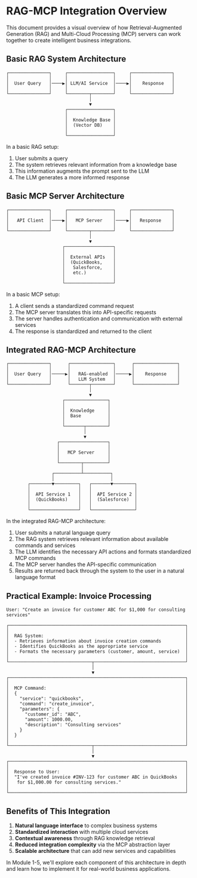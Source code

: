 # RAG-MCP Integration Overview

This document provides a visual overview of how Retrieval-Augmented Generation (RAG) and Multi-Cloud Processing (MCP) servers can work together to create intelligent business integrations.

## Basic RAG System Architecture

```
┌───────────────┐     ┌─────────────────┐     ┌───────────────┐
│               │     │                 │     │               │
│  User Query   │────▶│ LLM/AI Service  │────▶│    Response   │
│               │     │                 │     │               │
└───────────────┘     └────────┬────────┘     └───────────────┘
                               │
                               ▼
                      ┌─────────────────┐
                      │                 │
                      │  Knowledge Base │
                      │  (Vector DB)    │
                      │                 │
                      └─────────────────┘
```

In a basic RAG setup:
1. User submits a query
2. The system retrieves relevant information from a knowledge base
3. This information augments the prompt sent to the LLM
4. The LLM generates a more informed response

## Basic MCP Server Architecture

```
┌───────────────┐     ┌─────────────────┐     ┌───────────────┐
│               │     │                 │     │               │
│   API Client  │────▶│   MCP Server    │────▶│   Response    │
│               │     │                 │     │               │
└───────────────┘     └────────┬────────┘     └───────────────┘
                               │
                               ▼
                     ┌──────────────────┐
                     │                  │
                     │  External APIs   │
                     │  (QuickBooks,    │
                     │   Salesforce,    │
                     │   etc.)          │
                     │                  │
                     └──────────────────┘
```

In a basic MCP setup:
1. A client sends a standardized command request
2. The MCP server translates this into API-specific requests
3. The server handles authentication and communication with external services
4. The response is standardized and returned to the client

## Integrated RAG-MCP Architecture

```
┌───────────────┐      ┌────────────────┐      ┌────────────────┐
│               │      │                │      │                │
│  User Query   │─────▶│   RAG-enabled  │─────▶│    Response    │
│               │      │   LLM System   │      │                │
└───────────────┘      └───────┬────────┘      └────────────────┘
                               │
                               ▼
                     ┌────────────────┐
                     │                │
                     │  Knowledge     │
                     │  Base          │
                     │                │
                     └───────┬────────┘
                             │
                             ▼
                   ┌──────────────────┐
                   │                  │
                   │   MCP Server     │
                   │                  │
                   └────────┬─────────┘
                            │
                 ┌──────────┴──────────┐
                 │                     │
        ┌────────▼─────────┐   ┌───────▼────────┐
        │                  │   │                │
        │  API Service 1   │   │  API Service 2 │
        │  (QuickBooks)    │   │  (Salesforce)  │
        │                  │   │                │
        └──────────────────┘   └────────────────┘
```

In the integrated RAG-MCP architecture:
1. User submits a natural language query
2. The RAG system retrieves relevant information about available commands and services
3. The LLM identifies the necessary API actions and formats standardized MCP commands
4. The MCP server handles the API-specific communication
5. Results are returned back through the system to the user in a natural language format

## Practical Example: Invoice Processing

```
User: "Create an invoice for customer ABC for $1,000 for consulting services"

┌──────────────────────────────────────────────────────────────────┐
│                                                                  │
│  RAG System:                                                     │
│  - Retrieves information about invoice creation commands         │
│  - Identifies QuickBooks as the appropriate service              │
│  - Formats the necessary parameters (customer, amount, service)  │
│                                                                  │
└───────────────────────────────┬──────────────────────────────────┘
                                │
                                ▼
┌──────────────────────────────────────────────────────────────────┐
│                                                                  │
│  MCP Command:                                                    │
│  {                                                               │
│    "service": "quickbooks",                                      │
│    "command": "create_invoice",                                  │
│    "parameters": {                                               │
│      "customer_id": "ABC",                                       │
│      "amount": 1000.00,                                          │
│      "description": "Consulting services"                        │
│    }                                                             │
│  }                                                               │
│                                                                  │
└───────────────────────────────┬──────────────────────────────────┘
                                │
                                ▼
┌──────────────────────────────────────────────────────────────────┐
│                                                                  │
│  Response to User:                                               │
│  "I've created invoice #INV-123 for customer ABC in QuickBooks   │
│   for $1,000.00 for consulting services."                        │
│                                                                  │
└──────────────────────────────────────────────────────────────────┘
```

## Benefits of This Integration

1. **Natural language interface** to complex business systems
2. **Standardized interaction** with multiple cloud services
3. **Contextual awareness** through RAG knowledge retrieval
4. **Reduced integration complexity** via the MCP abstraction layer
5. **Scalable architecture** that can add new services and capabilities

In Module 1-5, we'll explore each component of this architecture in depth and learn how to implement it for real-world business applications. 